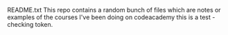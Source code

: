 README.txt
This repo contains a random bunch of files which are notes or examples of the courses I've been doing on codeacademy
this is a test - checking token.